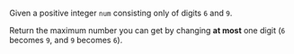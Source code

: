 Given a positive integer `num` consisting only of digits `6` and `9`.

Return the maximum number you can get by changing **at most** one digit (`6` becomes `9`, and `9` becomes `6`).
